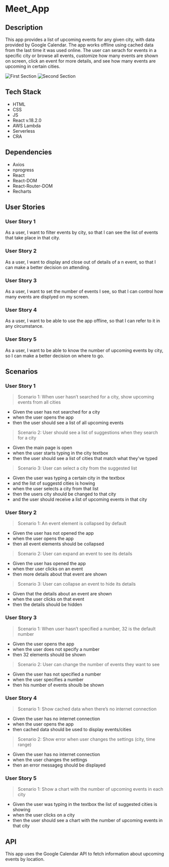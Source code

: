 # Meet_App

## Description
This app provides a list of upcoming events for any given city, with data provided by Google Calendar. The app works offline using cached data from the last time it was used online. The user can serach for events in a specific city or browse all events, customize how many events are shown on screen, click an event for more details, and see how many events are upcoming in certain cities.

![First Section](https://user-images.githubusercontent.com/104713327/209681175-efa69e2a-d442-43d8-8923-f9fc635f58e1.png)
![Second Section](https://user-images.githubusercontent.com/104713327/209681277-09b145cc-f606-41ff-b029-b4ec7168d2fb.png)

## Tech Stack
- HTML
- CSS
- JS
- React v.18.2.0
- AWS Lambda
- Serverless
- CRA

## Dependencies
* Axios
* nprogress
* React
* React-DOM
* React-Router-DOM
* Recharts

## User Stories

### User Story 1 
As a user, I want to filter events by city, so that I can see the list of events that take place in that city.
### User Story 2
As a user, I want to display and close out of details of a n event, so that I can make a better decision on attending.
### User Story 3
As a user, I want to set the number of events I see, so that I can control how many events are displyed on my screen.
### User Story 4
As a user, I want to be able to use the app offline, so that I can refer to it in any circumstance.
### User Story 5
As a user, I want to be able to know the number of upcoming events by city, so I can make a better decision on where to go.

## Scenarios
### User Story 1
> Scenario 1: When user hasn’t searched for a city, show upcoming events from all cities
- Given the user has not searched for a city
- when the user opens the app
- then the user should see a list of all upcoming events

> Scenario 2: User should see a list of suggestions when they search for a city
- Given the main page is open 
- when the user starts typing in the city textbox
- then the user should see a list of cities that match what they've typed

> Scenario 3: User can select a city from the suggested list
- Given the user was typing a certain city in the textbox 
- and the list of suggestd cities is howing
- when the user selects a city from that list 
- then the users city should be changed to that city 
- and the user should receive a list of upcoming events in that city

### User Story 2
> Scenario 1: An event element is collapsed by default
- Given the user has not opened the app 
- when the user opens the app
- then all event elements should be collapsed

> Scenario 2: User can expand an event to see its details
- Given the user has opened the app
- when ther user clicks on an event 
- then more details about that event are shown

> Scenario 3: User can collapse an event to hide its details
- Given that the details about an event are shown 
- when the user clicks on that event 
- then the details should be hidden

### User Story 3
> Scenario 1: When user hasn’t specified a number, 32 is the default number
- Given the user opens the app
- when the user does not specify a number
- then 32 elements should be shown

> Scenario 2: User can change the number of events they want to see
- Given the user has not specified a number
- when the user specifies a number
- then his number of events shoulb be shown

### User Story 4
> Scenario 1: Show cached data when there’s no internet connection
- Given the user has no internet connection
- when the user opens the app
- then cached data should be used to display events/cities

> Scenario 2: Show error when user changes the settings (city, time range)
- Given the user has no internet connection
- when the user changes the settings
- then an error messageg should be displayed

### User Story 5
> Scenario 1: Show a chart with the number of upcoming events in each city
- Given the user was typing in the textbox the list of suggested cities is showing
- when the user clicks on a city
- then the user should see a chart with the number of upcoming events in that city


## API
This app uses the Google Calendar API to fetch information about upcoming events by location.





